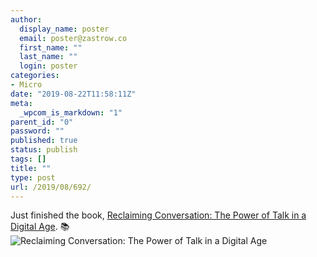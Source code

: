 ```yaml
---
author:
  display_name: poster
  email: poster@zastrow.co
  first_name: ""
  last_name: ""
  login: poster
categories:
- Micro
date: "2019-08-22T11:58:11Z"
meta:
  _wpcom_is_markdown: "1"
parent_id: "0"
password: ""
published: true
status: publish
tags: []
title: ""
type: post
url: /2019/08/692/
---
```

<p>Just finished the book, <a href="https://www.goodreads.com/review/show/2532050925?utm_medium=api&amp;utm_source=rss">Reclaiming Conversation: The Power of Talk in a Digital Age</a>. 📚 <img src="{{ site.baseurl }}/assets/2019/08/25614629._SY75_.jpg" alt="Reclaiming Conversation: The Power of Talk in a Digital Age" /></p>
